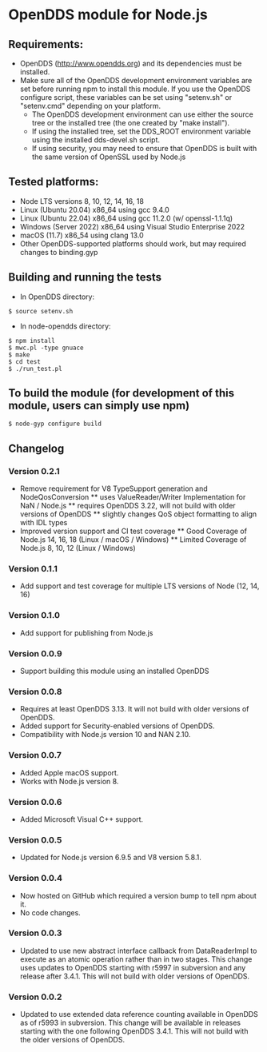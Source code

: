 # OpenDDS module for Node.js

## Requirements:
* OpenDDS (http://www.opendds.org) and its dependencies must be installed.
* Make sure all of the OpenDDS development environment variables are set before running npm to install this module.  If you use the OpenDDS configure script, these variables can be set using "setenv.sh" or "setenv.cmd" depending on your platform.
    * The OpenDDS development environment can use either the source tree or the installed tree (the one created by "make install").
    * If using the installed tree, set the DDS_ROOT environment variable using the installed dds-devel.sh script.
    * If using security, you may need to ensure that OpenDDS is built with the same version of OpenSSL used by Node.js

## Tested platforms:
* Node LTS versions 8, 10, 12, 14, 16, 18
* Linux (Ubuntu 20.04) x86_64 using gcc 9.4.0
* Linux (Ubuntu 22.04) x86_64 using gcc 11.2.0 (w/ openssl-1.1.1q)
* Windows (Server 2022) x86_64 using Visual Studio Enterprise 2022
* macOS (11.7) x86_54 using clang 13.0
* Other OpenDDS-supported platforms should work, but may required changes to binding.gyp

## Building and running the tests
* In OpenDDS directory:
```
$ source setenv.sh
```
* In node-opendds directory:
```
$ npm install
$ mwc.pl -type gnuace
$ make
$ cd test
$ ./run_test.pl
```

## To build the module (for development of this module, users can simply use npm)
```
$ node-gyp configure build
```

## Changelog

### Version 0.2.1

* Remove requirement for V8 TypeSupport generation and NodeQosConversion
** uses ValueReader/Writer Implementation for NaN / Node.js
** requires OpenDDS 3.22, will not build with older versions of OpenDDS
** slightly changes QoS object formatting to align with IDL types
* Improved version support and CI test coverage
** Good Coverage of Node.js 14, 16, 18 (Linux / macOS / Windows)
** Limited Coverage of Node.js 8, 10, 12 (Linux / Windows)

### Version 0.1.1

* Add support and test coverage for multiple LTS versions of Node (12, 14, 16)

### Version 0.1.0

* Add support for publishing from Node.js

### Version 0.0.9

* Support building this module using an installed OpenDDS

### Version 0.0.8

* Requires at least OpenDDS 3.13. It will not build with older versions of OpenDDS.
* Added support for Security-enabled versions of OpenDDS.
* Compatibility with Node.js version 10 and NAN 2.10.

### Version 0.0.7

* Added Apple macOS support.
* Works with Node.js version 8.

### Version 0.0.6

* Added Microsoft Visual C++ support.

### Version 0.0.5

* Updated for Node.js version 6.9.5 and V8 version 5.8.1.

### Version 0.0.4

* Now hosted on GitHub which required a version bump to tell npm about it.
* No code changes.

### Version 0.0.3

* Updated to use new abstract interface callback from DataReaderImpl to
execute as an atomic operation rather than in two stages.  This change
uses updates to OpenDDS starting with r5997 in subversion and any release
after 3.4.1.  This will not build with older versions of OpenDDS.

### Version 0.0.2

* Updated to use extended data reference counting available in OpenDDS as
of r5993 in subversion.  This change will be available in releases
starting with the one following OpenDDS 3.4.1.  This will not build with
the older versions of OpenDDS.
